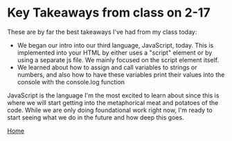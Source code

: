 # Key Takeaways from class on 2-17

These are by far the best takeaways I've had from my class today:

* We began our intro into our third language, JavaScript, today. This is implemented into your HTML by either uses a "script" element or by using a separate js file. We mainly focused on the script element itself.
* We learned about how to assign and call variables to strings or numbers, and also how to have these variables print their values into the console with the console.log function

JavaScript is the language I'm the most excited to learn about since this is where we will start getting into the metaphorical meat and potatoes of the code. While we are only doing foundational work right now, I'm ready to start seeing what we do in the future and how deep this goes.

[Home](index.md)

